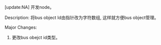[update:NA] 开发node。

Description:
将bus object Id由指针改为字符数组, 这样就方便bus object管理。

Major Changes:
1. 更改bus obejct id类型。
